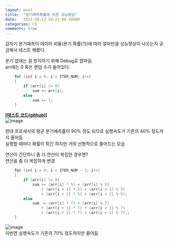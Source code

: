 ```yaml
---
layout: post
title:  "분기예측확률에 따른 성능향상"
date:   2022-10-12 19:22:00 +0900
categories: CS
comments: true
---
```

갑자기 분기예측이 데이터 비율(분기 확률(?))에 따라 얼마만큼 성능향상이 나오는지 궁금해서 테스트 해봤다.  

분기 없애는 걸 방지하기 위해 Debug로 컴파일.  
arr에는 0 혹은 랜덤 수가 들어있다.  
```c
    for (int i = 0; i < ITER_NUM; i++)
    {
        if (arr[i] != 0)
            sum += arr[i];
        else
            sum += 1;
    }
```
[**[테스트 코드(github)]**](https://github.com/Ria9993/PlayGround/blob/main/Branch-prediction%20performance%20test/Branch-prediction%20performance%20test/main.cpp)  
![image](https://user-images.githubusercontent.com/44316628/195467772-84d61930-e333-4ed3-ba57-0ec93d0d1b5c.png)

현대 프로세서의 평균 분기예측률이 90% 정도 되므로 실행속도가 기존의 40% 정도까지 줄어듬  
실행할 때마다 확률이 튀긴 하지만 거의 선형적으로 줄어드는 모습  

연산이 간단하니 좀 더 연산이 복잡한 경우엔?  
연산을 좀 더 복잡하게 변경  
```c
    for (int i = 0; i < ITER_NUM - 2; i++)
    {
        if (arr[i] != 0)
            sum += (arr[i] * 5) + (arr[i] % 5) 
                + (arr[i + 1] * 5) + (arr[i + 1] % 5)
                + (arr[i + 2] * 5) + (arr[i + 2] % 5);
        else
            sum -= (arr[i] * 7) + (arr[i] % 7) 
                + (arr[i + 1] * 7) + (arr[i + 1] % 7)
                + (arr[i + 2] * 7) + (arr[i + 2] % 7);;
    }
```

![image](https://user-images.githubusercontent.com/44316628/195467465-0e7e6248-715f-4259-af4d-d5bdea01c269.png)  
이번엔 실행속도가 기존의 70% 정도까지만 줄어듬  